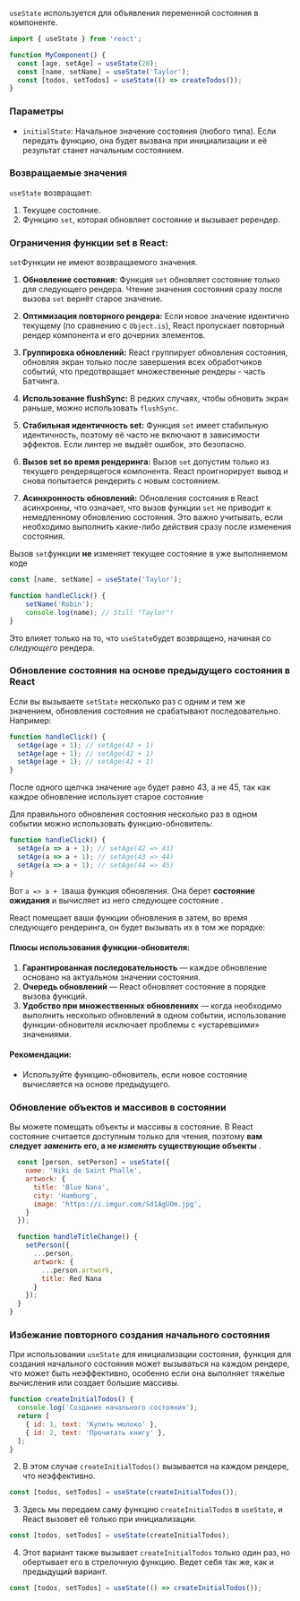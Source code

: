 
`useState` используется для объявления переменной состояния в компоненте.

```js
import { useState } from 'react';

function MyComponent() {
  const [age, setAge] = useState(28);
  const [name, setName] = useState('Taylor');
  const [todos, setTodos] = useState(() => createTodos());
}
```

### Параметры

- `initialState`: Начальное значение состояния (любого типа). Если передать функцию, она будет вызвана при инициализации и её результат станет начальным состоянием.

### Возвращаемые значения

`useState` возвращает:
1. Текущее состояние.
2. Функцию `set`, которая обновляет состояние и вызывает ререндер.

### Ограничения функции set в React:

`set`Функции не имеют возвращаемого значения.

1. **Обновление состояния:** Функция `set` обновляет состояние только для следующего рендера. Чтение значения состояния сразу после вызова `set` вернёт старое значение.
    
2. **Оптимизация повторного рендера:** Если новое значение идентично текущему (по сравнению с `Object.is`), React пропускает повторный рендер компонента и его дочерних элементов.
    
3. **Группировка обновлений:** React группирует обновления состояния, обновляя экран только после завершения всех обработчиков событий, что предотвращает множественные рендеры - часть Батчинга.
    
4. **Использование flushSync:** В редких случаях, чтобы обновить экран раньше, можно использовать `flushSync`.
    
5. **Стабильная идентичность set:** Функция `set` имеет стабильную идентичность, поэтому её часто не включают в зависимости эффектов. Если линтер не выдаёт ошибок, это безопасно.
    
6. **Вызов set во время рендеринга:** Вызов `set` допустим только из текущего рендерящегося компонента. React проигнорирует вывод и снова попытается рендерить с новым состоянием.

7. **Асинхронность обновлений:** Обновления состояния в React асинхронны, что означает, что вызов функции `set` не приводит к немедленному обновлению состояния. Это важно учитывать, если необходимо выполнить какие-либо действия сразу после изменения состояния.
   

Вызов `set`функции **не** изменяет текущее состояние в уже выполняемом коде

```js
const [name, setName] = useState('Taylor');

function handleClick() {
	setName('Robin'); 
	console.log(name); // Still "Taylor"!
}
```

Это влияет только на то, что `useState`будет возвращено, начиная со _следующего_ рендера.


### Обновление состояния на основе предыдущего состояния в React

Если вы вызываете `setState` несколько раз с одним и тем же значением, обновления состояния не срабатывают последовательно. Например:

```js
function handleClick() {
  setAge(age + 1); // setAge(42 + 1)
  setAge(age + 1); // setAge(42 + 1)
  setAge(age + 1); // setAge(42 + 1)
}
```
После одного щелчка значение `age` будет равно 43, а не 45, так как каждое обновление использует старое состояние

Для правильного обновления состояния несколько раз в одном событии можно использовать функцию-обновитель:
```js
function handleClick() {
  setAge(a => a + 1); // setAge(42 => 43)
  setAge(a => a + 1); // setAge(43 => 44)
  setAge(a => a + 1); // setAge(44 => 45)
}
```

Вот `a => a + 1`ваша функция обновления. Она берет **состояние ожидания** и вычисляет из него следующее состояние .

React помещает ваши функции обновления в  затем, во время следующего рендеринга, он будет вызывать их в том же порядке:

#### Плюсы использования функции-обновителя:
1. **Гарантированная последовательность** — каждое обновление основано на актуальном значении состояния.
2. **Очередь обновлений** — React обновляет состояние в порядке вызова функций.
3. **Удобство при множественных обновлениях** — когда необходимо выполнить несколько обновлений в одном событии, использование функции-обновителя исключает проблемы с «устаревшими» значениями.

#### Рекомендации:
- Используйте функцию-обновитель, если новое состояние вычисляется на основе предыдущего.

### Обновление объектов и массивов в состоянии

Вы можете помещать объекты и массивы в состояние. В React состояние считается доступным только для чтения, поэтому **вам следует _заменить_ его, а не _изменять_ существующие объекты** .

```js
  const [person, setPerson] = useState({
    name: 'Niki de Saint Phalle',
    artwork: {
      title: 'Blue Nana',
      city: 'Hamburg',
      image: 'https://i.imgur.com/Sd1AgUOm.jpg',
    }
  });

  function handleTitleChange() {
    setPerson({
      ...person,
      artwork: {
        ...person.artwork,
        title: Red Nana
      }
    });
  }
}
```


### Избежание повторного создания начального состояния

При использовании `useState` для инициализации состояния, функция для создания начального состояния может вызываться на каждом рендере, что может быть неэффективно, особенно если она выполняет тяжелые вычисления или создает большие массивы.

```js
function createInitialTodos() {
  console.log('Создание начального состояния');
  return [
    { id: 1, text: 'Купить молоко' },
    { id: 2, text: 'Прочитать книгу' },
  ];
}
```
    
2. В этом случае `createInitialTodos()` вызывается на каждом рендере, что неэффективно.
    
```js
const [todos, setTodos] = useState(createInitialTodos());
```
    
    
3. Здесь мы передаем саму функцию `createInitialTodos` в `useState`, и React вызовет её только при инициализации.
    
```js
const [todos, setTodos] = useState(createInitialTodos);
```

 4. Этот вариант также вызывает `createInitialTodos` только один раз, но обертывает его в стрелочную функцию. Ведет себя так же, как и предыдущий вариант.
 
```js
const [todos, setTodos] = useState(() => createInitialTodos());
```